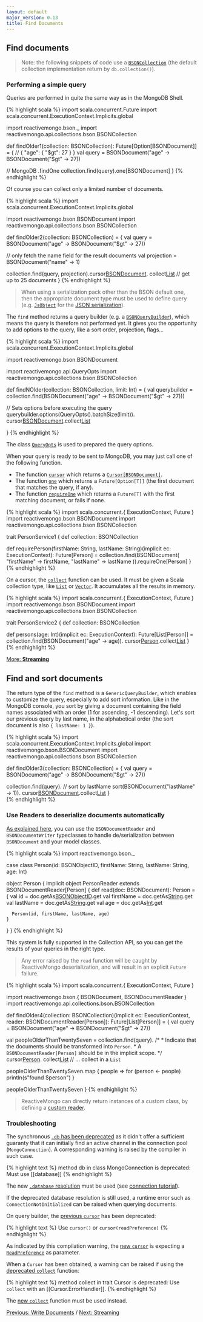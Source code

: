 ```yaml
---
layout: default
major_version: 0.13
title: Find Documents
---
```


## Find documents

> Note: the following snippets of code use a [`BSONCollection`](../../api/reactivemongo/api/collections/bson/BSONCollection.html) (the default collection implementation return by `db.collection()`).

### Performing a simple query

Queries are performed in quite the same way as in the MongoDB Shell.

{% highlight scala %}
import scala.concurrent.Future
import scala.concurrent.ExecutionContext.Implicits.global

import reactivemongo.bson._
import reactivemongo.api.collections.bson.BSONCollection

def findOlder1(collection: BSONCollection): Future[Option[BSONDocument]] = {
  // { "age": { "$gt": 27 } }
  val query = BSONDocument("age" -> BSONDocument("$gt" -> 27))

  // MongoDB .findOne
  collection.find(query).one[BSONDocument]
}
{% endhighlight %}

Of course you can collect only a limited number of documents.

{% highlight scala %}
import scala.concurrent.ExecutionContext.Implicits.global

import reactivemongo.bson.BSONDocument
import reactivemongo.api.collections.bson.BSONCollection

def findOlder2(collection: BSONCollection) = {
  val query = BSONDocument("age" -> BSONDocument("$gt" -> 27))

  // only fetch the name field for the result documents
  val projection = BSONDocument("name" -> 1)

  collection.find(query, projection).cursor[BSONDocument]().
    collect[List](25) // get up to 25 documents
}
{% endhighlight %}

> When using a serialization pack other than the BSON default one, then the appropriate document type must be used to define query (e.g. [`JsObject`](https://www.playframework.com/documentation/latest/api/scala/index.html#play.api.libs.json.JsObject) for the [JSON serialization](../json/overview.html)).

The `find` method returns a query builder (e.g. a [`BSONQueryBuilder`](../../api/index.html#reactivemongo.api.collections.default.BSONQueryBuilder)), which means the query is therefore not performed yet.
It gives you the opportunity to add options to the query, like a sort order, projection, flags...

{% highlight scala %}
import scala.concurrent.ExecutionContext.Implicits.global

import reactivemongo.bson.BSONDocument

import reactivemongo.api.QueryOpts
import reactivemongo.api.collections.bson.BSONCollection

def findNOlder(collection: BSONCollection, limit: Int) = {
  val querybuilder =
    collection.find(BSONDocument("age" -> BSONDocument("$gt" -> 27)))

  // Sets options before executing the query
  querybuilder.options(QueryOpts().batchSize(limit)).
    cursor[BSONDocument]().collect[List](10)
 
}
{% endhighlight %}

The class [`QueryOpts`](../../api/index.html#reactivemongo.api.QueryOpts) is used to prepared the query options.

When your query is ready to be sent to MongoDB, you may just call one of the following function.

- The function [`cursor`](../../api/index.html#reactivemongo.api.collections.GenericQueryBuilder@cursor[T](readPreference:reactivemongo.api.ReadPreference,isMongo26WriteOp:Boolean)(implicitreader:GenericQueryBuilder.this.pack.Reader[T],implicitec:scala.concurrent.ExecutionContext,implicitcp:reactivemongo.api.CursorProducer[T]):cp.ProducedCursor) which returns a [`Cursor[BSONDocument]`](../../api/index.html#reactivemongo.api.Cursor).
- The function [`one`](../../api/index.html#reactivemongo.api.collections.GenericQueryBuilder@one[T](readPreference:reactivemongo.api.ReadPreference)(implicitreader:GenericQueryBuilder.this.pack.Reader[T],implicitec:scala.concurrent.ExecutionContext):scala.concurrent.Future[Option[T]]) which returns a `Future[Option[T]]` (the first document that matches the query, if any).
- The function [`requireOne`](../../api/index.html#reactivemongo.api.collections.GenericQueryBuilder@requireOne[T](readPreference:reactivemongo.api.ReadPreference)(implicitreader:GenericQueryBuilder.this.pack.Reader[T],implicitec:scala.concurrent.ExecutionContext):scala.concurrent.Future[T]) which returns a `Future[T]` with the first matching document, or fails if none.

{% highlight scala %}
import scala.concurrent.{ ExecutionContext, Future }
import reactivemongo.bson.BSONDocument
import reactivemongo.api.collections.bson.BSONCollection

trait PersonService1 {
  def collection: BSONCollection

  def requirePerson(firstName: String, lastName: String)(implicit ec: ExecutionContext): Future[Person] = collection.find(BSONDocument(
    "firstName" -> firstName,
    "lastName" -> lastName
  )).requireOne[Person]
}
{% endhighlight %}

On a cursor, the [`collect`](../../api/index.html#reactivemongo.api.Cursor@collect[M[_]](maxDocs:Int,stopOnError:Boolean)(implicitcbf:scala.collection.generic.CanBuildFrom[M[_],T,M[T]],implicitec:scala.concurrent.ExecutionContext):scala.concurrent.Future[M[T]]) function can be used.
It must be given a Scala collection type, like [`List`](http://www.scala-lang.org/api/current/index.html#scala.collection.immutable.List) or [`Vector`](http://www.scala-lang.org/api/current/index.html#scala.collection.immutable.Vector). It accumulates all the results in memory.

{% highlight scala %}
import scala.concurrent.{ ExecutionContext, Future }
import reactivemongo.bson.BSONDocument
import reactivemongo.api.collections.bson.BSONCollection

trait PersonService2 {
  def collection: BSONCollection

  def persons(age: Int)(implicit ec: ExecutionContext): Future[List[Person]] =
    collection.find(BSONDocument("age" -> age)).
      cursor[Person]().collect[List]()
}
{% endhighlight %}

[More: **Streaming**](./streaming.html)

## Find and sort documents

The return type of the `find` method is a `GenericQueryBuilder`, which enables to customize the query, especially to add sort information. Like in the MongoDB console, you sort by giving a document containing the field names associated with an order (1 for ascending, -1 descending). Let's sort our previous query by last name, in the alphabetical order (the sort document is also `{ lastName: 1 }`).

{% highlight scala %}
import scala.concurrent.ExecutionContext.Implicits.global
import reactivemongo.bson.BSONDocument
import reactivemongo.api.collections.bson.BSONCollection

def findOlder3(collection: BSONCollection) = {
  val query = BSONDocument("age" -> BSONDocument("$gt" -> 27))

  collection.find(query).
    // sort by lastName
    sort(BSONDocument("lastName" -> 1)).
    cursor[BSONDocument]().collect[List]()
}  
{% endhighlight %}

### Use Readers to deserialize documents automatically

[As explained here](), you can use the `BSONDocumentReader` and `BSONDocumentWriter` typeclasses to handle de/serialization between `BSONDocument` and your model classes.

{% highlight scala %}
import reactivemongo.bson._

case class Person(id: BSONObjectID, firstName: String, lastName: String, age: Int)

object Person {
  implicit object PersonReader extends BSONDocumentReader[Person] {
    def read(doc: BSONDocument): Person = {
      val id = doc.getAs[BSONObjectID]("_id").get
      val firstName = doc.getAs[String]("firstName").get
      val lastName = doc.getAs[String]("lastName").get
      val age = doc.getAs[Int]("age").get

      Person(id, firstName, lastName, age)
    }
  }
}
{% endhighlight %}

This system is fully supported in the Collection API, so you can get the results of your queries in the right type.

> Any error raised by the `read` function will be caught by ReactiveMongo deserialization, and will result in an explicit `Future` failure.

{% highlight scala %}
import scala.concurrent.{ ExecutionContext, Future }

import reactivemongo.bson.{ BSONDocument, BSONDocumentReader }
import reactivemongo.api.collections.bson.BSONCollection

def findOlder4(collection: BSONCollection)(implicit ec: ExecutionContext, reader: BSONDocumentReader[Person]): Future[List[Person]] = {
  val query = BSONDocument("age" -> BSONDocument("$gt" -> 27))

  val peopleOlderThanTwentySeven = collection.find(query).
    /*
     * Indicate that the documents should be transformed into `Person`.
     * A `BSONDocumentReader[Person]` should be in the implicit scope.
     */
    cursor[Person]().
    collect[List]() // ... collect in a `List`

  peopleOlderThanTwentySeven.map { people =>
    for (person <- people) println(s"found $person")
  }

  peopleOlderThanTwentySeven
}
{% endhighlight %}

> ReactiveMongo can directly return instances of a custom class, by defining a [custom reader](../bson/typeclasses.html#custom-reader).

### Troubleshooting

The synchronous [`.db` has been deprecated](../release-details.html#database-resolution) as it didn't offer a sufficient guaranty that it can initially find an active channel in the connection pool (`MongoConnection`). A corresponding warning is raised by the compiler in such case.

{% highlight text %}
method db in class MongoConnection is deprecated: Must use [[database]]
{% endhighlight %}

The new [`.database` resolution](../../api/index.html#reactivemongo.api.MongoConnection@database%28name:String,failoverStrategy:reactivemongo.api.FailoverStrategy%29%28implicitcontext:scala.concurrent.ExecutionContext%29:scala.concurrent.Future[reactivemongo.api.DefaultDB]) must be used (see [connection tutorial](./connect-database.html)).

If the deprecated database resolution is still used, a runtime error such as `ConnectionNotInitialized` can be raised when querying documents.

On query builder, the [previous `cursor`](../../api/index.html#reactivemongo.api.collections.GenericQueryBuilder@cursor[T](implicitreader:GenericQueryBuilder.this.pack.Reader[T],implicitec:scala.concurrent.ExecutionContext,implicitcp:reactivemongo.api.CursorProducer[T]):cp.ProducedCursor) has been deprecated:

{% highlight text %}
Use `cursor()` or `cursor(readPreference)`
{% endhighlight %}

As indicated by this compilation warning, the [new `cursor`](../../api/index.html#reactivemongo.api.collections.GenericQueryBuilder@cursor[T](readPreference:reactivemongo.api.ReadPreference,isMongo26WriteOp:Boolean)(implicitreader:GenericQueryBuilder.this.pack.Reader[T],implicitec:scala.concurrent.ExecutionContext,implicitcp:reactivemongo.api.CursorProducer[T]):cp.ProducedCursor) is expecting a [`ReadPreference`](../../api/index.html#reactivemongo.api.ReadPreference) as parameter.

When a `Cursor` has been obtained, a warning can be raised if using the [deprecated `collect`](../../api/index.html#reactivemongo.api.Cursor@collect[M[_]](maxDocs:Int,stopOnError:Boolean)(implicitcbf:scala.collection.generic.CanBuildFrom[M[_],T,M[T]],implicitec:scala.concurrent.ExecutionContext):scala.concurrent.Future[M[T]]) function:

{% highlight text %}
method collect in trait Cursor is deprecated: Use `collect` with an [[Cursor.ErrorHandler]].
{% endhighlight %}

The [new `collect`](../../api/index.html#reactivemongo.api.Cursor@collect[M[_]](maxDocs:Int,err:reactivemongo.api.Cursor.ErrorHandler[M[T]])(implicitcbf:scala.collection.generic.CanBuildFrom[M[_],T,M[T]],implicitec:scala.concurrent.ExecutionContext):scala.concurrent.Future[M[T]]) function must be used instead.

[Previous: Write Documents](./write-documents.html) / [Next: Streaming](./streaming.html)
